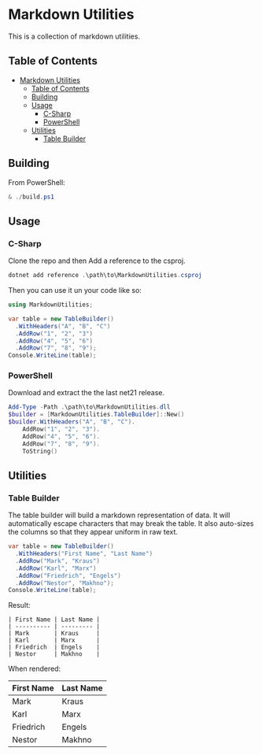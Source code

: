 # Markdown Utilities

This is a collection of markdown utilities.

## Table of Contents

- [Markdown Utilities](#markdown-utilities)
  - [Table of Contents](#table-of-contents)
  - [Building](#building)
  - [Usage](#usage)
    - [C-Sharp](#c-sharp)
    - [PowerShell](#powershell)
  - [Utilities](#utilities)
    - [Table Builder](#table-builder)

## Building

From PowerShell:

```powershell
& ./build.ps1
```

## Usage

### C-Sharp

Clone the repo and then Add a reference to the csproj.

```powershell
dotnet add reference .\path\to\MarkdownUtilities.csproj
```

Then you can use it un your code like so:

```csharp
using MarkdownUtilities;

var table = new TableBuilder()
  .WithHeaders("A", "B", "C")
  .AddRow("1", "2", "3")
  .AddRow("4", "5", "6")
  .AddRow("7", "8", "9");
Console.WriteLine(table);
```

### PowerShell

Download and extract the the last net21 release.

```powershell
Add-Type -Path .\path\to\MarkdownUtilities.dll
$builder = [MarkdownUtilities.TableBuilder]::New()
$builder.WithHeaders("A", "B", "C").
    AddRow("1", "2", "3").
    AddRow("4", "5", "6").
    AddRow("7", "8", "9").
    ToString()
```

## Utilities

### Table Builder

The table builder will build a markdown representation of data. It will automatically escape characters that may break the table. It also auto-sizes the columns so that they appear uniform in raw text.

```csharp
var table = new TableBuilder()
  .WithHeaders("First Name", "Last Name")
  .AddRow("Mark", "Kraus")
  .AddRow("Karl", "Marx")
  .AddRow("Friedrich", "Engels")
  .AddRow("Nestor", "Makhno");
Console.WriteLine(table);
```

Result:

```text
| First Name | Last Name |
| ---------- | --------- |
| Mark       | Kraus     |
| Karl       | Marx      |
| Friedrich  | Engels    |
| Nestor     | Makhno    |
```

When rendered:

| First Name | Last Name |
| ---------- | --------- |
| Mark       | Kraus     |
| Karl       | Marx      |
| Friedrich  | Engels    |
| Nestor     | Makhno    |
